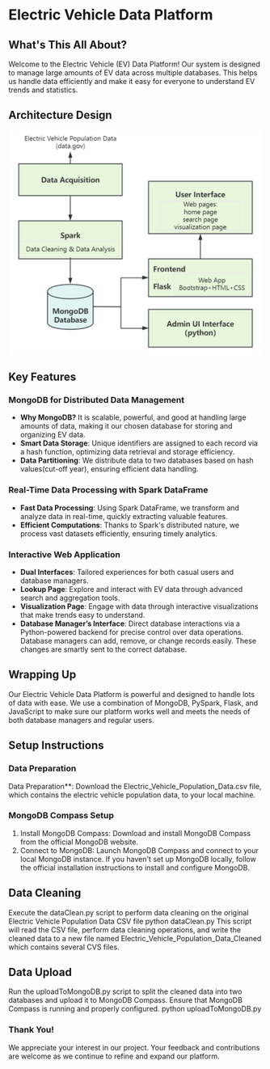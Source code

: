 # Electric Vehicle Data Platform

## What's This All About?

Welcome to the Electric Vehicle (EV) Data Platform! Our system is designed to manage large amounts of EV data across multiple databases. This helps us handle data efficiently and make it easy for everyone to understand EV trends and statistics.

## Architecture Design

![Architecture Design](static/images/design.png)

## Key Features

### MongoDB for Distributed Data Management

- **Why MongoDB?** It is scalable, powerful, and good at handling large amounts of data, making it our chosen database for storing and organizing EV data.
- **Smart Data Storage**: Unique identifiers are assigned to each record via a hash function, optimizing data retrieval and storage efficiency.
- **Data Partitioning**: We distribute data to two databases based on hash values(cut-off year), ensuring efficient data handling.

### Real-Time Data Processing with Spark DataFrame

- **Fast Data Processing**: Using Spark DataFrame, we transform and analyze data in real-time, quickly extracting valuable features.
- **Efficient Computations**: Thanks to Spark's distributed nature, we process vast datasets efficiently, ensuring timely analytics.

### Interactive Web Application

- **Dual Interfaces**: Tailored experiences for both casual users and database managers.
- **Lookup Page**: Explore and interact with EV data through advanced search and aggregation tools.
- **Visualization Page**: Engage with data through interactive visualizations that make trends easy to understand.
- **Database Manager’s Interface**: Direct database interactions via a Python-powered backend for precise control over data operations. Database managers can add, remove, or change records easily. These changes are smartly sent to the correct database.

## Wrapping Up

Our Electric Vehicle Data Platform is powerful and designed to handle lots of data with ease. We use a combination of MongoDB, PySpark, Flask, and JavaScript to make sure our platform works well and meets the needs of both database managers and regular users.

## Setup Instructions
### Data Preparation

Data Preparation**:  Download the Electric_Vehicle_Population_Data.csv file, which contains the electric vehicle population data, to your local machine.

### MongoDB Compass Setup
1. Install MongoDB Compass: Download and install MongoDB Compass from the official MongoDB website.
2. Connect to MongoDB: Launch MongoDB Compass and connect to your local MongoDB instance. If you haven't set up MongoDB locally, follow the official installation instructions to install and configure MongoDB.

## Data Cleaning
Execute the dataClean.py script to perform data cleaning on the original Electric Vehicle Population Data CSV file
python dataClean.py
This script will read the CSV file, perform data cleaning operations, and write the cleaned data to a new file named Electric_Vehicle_Population_Data_Cleaned which contains several CVS files.

## Data Upload
Run the uploadToMongoDB.py script to split the cleaned data into two databases and upload it to MongoDB Compass. Ensure that MongoDB Compass is running and properly configured.
python uploadToMongoDB.py


### Thank You!

We appreciate your interest in our project. Your feedback and contributions are welcome as we continue to refine and expand our platform.





